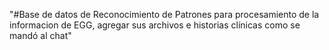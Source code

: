 "#Base de datos de Reconocimiento de Patrones para procesamiento de la informacion de EGG, agregar sus archivos e historias clínicas como se mandó al chat" 
